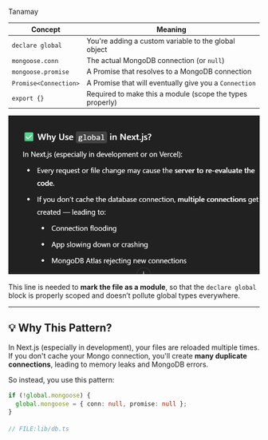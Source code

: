<!-- File1:.d.ts -->
Tanamay



| Concept               | Meaning                                                   |
| --------------------- | --------------------------------------------------------- |
| `declare global`      | You're adding a custom variable to the global object      |
| `mongoose.conn`       | The actual MongoDB connection (or `null`)                 |
| `mongoose.promise`    | A Promise that resolves to a MongoDB connection           |
| `Promise<Connection>` | A Promise that will eventually give you a `Connection`    |
| `export {}`           | Required to make this a module (scope the types properly) |



![alt text](image.png)




This line is needed to **mark the file as a module**, so that the `declare global` block is properly scoped and doesn’t pollute global types everywhere.

---

## 💡 Why This Pattern?

In Next.js (especially in development), your files are reloaded multiple times. If you don't cache your Mongo connection, you'll create **many duplicate connections**, leading to memory leaks and MongoDB errors.

So instead, you use this pattern:
```ts
if (!global.mongoose) {
  global.mongoose = { conn: null, promise: null };
}

// FILE:lib/db.ts
